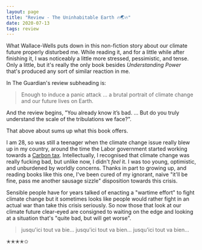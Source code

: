 ```yaml
---
layout: page
title: "Review - The Uninhabitable Earth 🔥🌏🔥"
date: 2020-07-13
tags: review
---
```


What Wallace-Wells puts down in this non-fiction story about our climate future properly disturbed me.
While reading it, and for a little while after finishing it, I was noticeably a little more stressed, pessimistic, and tense.
Only a little, but it's really the only book besides _Understanding Power_ that's produced any sort of similar reaction in me.
  
In The Guardian's review subheading is: 

> Enough to induce a panic attack ... a brutal portrait of climate change and our future lives on Earth.

And the review begins, "You already know it’s bad. … But do you truly understand the scale of the tribulations we face?".

That above about sums up what this book offers.

I am 28, so was still a teenager when the climate change issue really blew up in my country, around the time the Labor government
started working towards a [Carbon tax](https://en.wikipedia.org/wiki/Carbon_pricing_in_Australia). Intellectually, I recognised
that climate change was really fucking bad, but unlike now, I didn't _feel_ it. I was too young, optimistic, and unburdened
by worldly concerns. Thanks in part to growing up, and reading books like this one, I've been cured of my ignorant, naive 
"it'll be fine, pass me another sausage sizzle" disposition towards this crisis.

Sensible people have for years talked of enacting a "wartime effort" to fight climate change but it sometimes looks like people
would rather fight in an actual war than take this crisis seriously. So now those that look at our climate future clear-eyed are
consigned to waiting on the edge and looking at a situation that's "quite bad, but will get worse".

> jusqu'ici tout va bie… jusqu'ici tout va bien… jusqu'ici tout va bien…

✭✭✭✭✩
